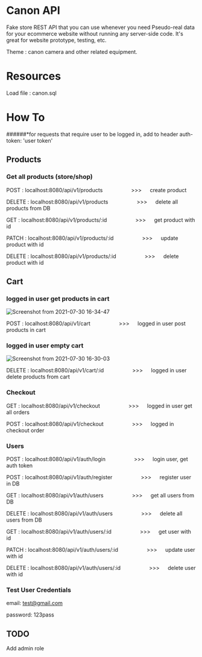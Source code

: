 # Canon API
Fake store REST API that you can use whenever you need Pseudo-real data for your ecommerce website without running any server-side code. It's great for website prototype, testing, etc.

Theme : canon camera and other related equipment.
# Resources

Load file : canon.sql

# How To
######*for requests that require user to be logged in, add to header auth-token: 'user token'

## Products

### Get all products (store/shop)

POST : localhost:8080/api/v1/products &emsp; &emsp; &emsp; &emsp; >>> &emsp; create product

DELETE : localhost:8080/api/v1/products &emsp; &emsp; &emsp; &emsp; >>> &emsp; delete all products from DB

GET : localhost:8080/api/v1/products/:id &emsp; &emsp; &emsp; &emsp; >>> &emsp; get product with id

PATCH : localhost:8080/api/v1/products/:id &emsp; &emsp; &emsp; &emsp; >>> &emsp; update product with id

DELETE : localhost:8080/api/v1/products/:id &emsp; &emsp; &emsp; &emsp; >>> &emsp; delete product with id


## Cart

### logged in user get products in cart

![Screenshot from 2021-07-30 16-34-47](https://user-images.githubusercontent.com/57152951/127660961-9b19108e-ea18-4dba-a758-9446968ca600.png)


POST : localhost:8080/api/v1/cart &emsp; &emsp; &emsp; &emsp; >>> &emsp; logged in user post products in cart

### logged in user empty cart

![Screenshot from 2021-07-30 16-30-03](https://user-images.githubusercontent.com/57152951/127660765-46407400-022d-4862-affa-546dfe8820d8.png)


DELETE : localhost:8080/api/v1/cart/:id &emsp; &emsp; &emsp; &emsp; >>> &emsp; logged in user delete products from cart

### Checkout
GET : localhost:8080/api/v1/checkout &emsp; &emsp; &emsp; &emsp; >>> &emsp; logged in user get all orders

POST : localhost:8080/api/v1/checkout &emsp; &emsp; &emsp; &emsp; >>> &emsp; logged in checkout order

### Users
POST : localhost:8080/api/v1/auth/login &emsp; &emsp; &emsp; &emsp; >>> &emsp; login user, get auth token

POST : localhost:8080/api/v1/auth/register &emsp; &emsp; &emsp; &emsp; >>> &emsp; register user in DB

GET : localhost:8080/api/v1/auth/users &emsp; &emsp; &emsp; &emsp; >>> &emsp; get all users from DB

DELETE : localhost:8080/api/v1/auth/users &emsp; &emsp; &emsp; &emsp; >>> &emsp; delete all users from DB

GET : localhost:8080/api/v1/auth/users/:id &emsp; &emsp; &emsp; &emsp; >>> &emsp; get user with id

PATCH : localhost:8080/api/v1/auth/users/:id &emsp; &emsp; &emsp; &emsp; >>> &emsp; update user with id

DELETE : localhost:8080/api/v1/auth/users/:id &emsp; &emsp; &emsp; &emsp; >>> &emsp; delete user with id

### Test User Credentials

email: test@gmail.com

password: 123pass

## TODO
Add admin role
